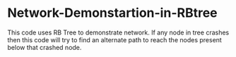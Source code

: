 # Network-Demonstartion-in-RBtree
This code uses RB Tree to demonstrate network. If any node in tree crashes then this code will try to find an alternate path to reach the nodes present below that crashed node.

